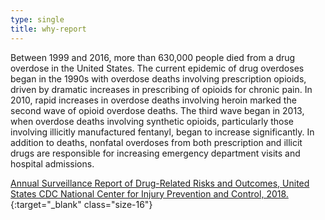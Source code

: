 ```yaml
---
type: single
title: why-report
---
```


Between 1999 and 2016, more than 630,000 people died from a drug overdose in the United States. The current epidemic of drug overdoses began in the 1990s with overdose deaths involving prescription opioids, driven by dramatic increases in prescribing of opioids for chronic pain. In 2010, rapid increases in overdose deaths involving heroin marked the second wave of opioid overdose deaths. The third wave began in 2013, when overdose deaths involving synthetic opioids, particularly those involving illicitly manufactured fentanyl, began to increase significantly. In addition to deaths, nonfatal overdoses from both prescription and illicit drugs are responsible for increasing emergency department visits and hospital admissions.

[Annual Surveillance Report of Drug-Related Risks and Outcomes, United States CDC National Center for Injury Prevention and Control, 2018.](https://www.cdc.gov/drugoverdose/pdf/pubs/2018-cdc-drug-surveillance-report.pdf){:target="_blank" class="size-16"}
